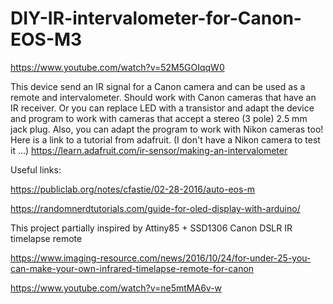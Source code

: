 # DIY-IR-intervalometer-for-Canon-EOS-M3

https://www.youtube.com/watch?v=52M5GOIqqW0

This device send an IR signal for a Canon camera and can be used as a remote and intervalometer. Should work with Canon cameras that have an IR receiver.
Or you can replace LED with a transistor and adapt the device and program to work with cameras that accept a stereo (3 pole) 2.5 mm jack plug.
Also, you can adapt the program to work with Nikon cameras too! Here is a link to a tutorial from adafruit. (I don't have a Nikon camera to test it ...)
https://learn.adafruit.com/ir-sensor/making-an-intervalometer

Useful links:

https://publiclab.org/notes/cfastie/02-28-2016/auto-eos-m

https://randomnerdtutorials.com/guide-for-oled-display-with-arduino/



This project partially inspired by Attiny85 + SSD1306 Canon DSLR IR timelapse remote

https://www.imaging-resource.com/news/2016/10/24/for-under-25-you-can-make-your-own-infrared-timelapse-remote-for-canon

https://www.youtube.com/watch?v=ne5mtMA6v-w
